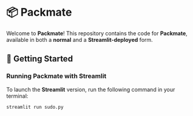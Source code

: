 # 📦 Packmate

Welcome to **Packmate**! This repository contains the code for **Packmate**, available in both a **normal** and a **Streamlit-deployed** form.

## 🚀 Getting Started

### Running Packmate with Streamlit
To launch the **Streamlit** version, run the following command in your terminal:
```bash
streamlit run sudo.py
